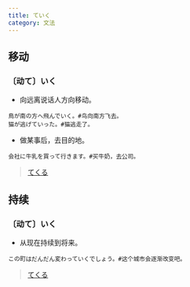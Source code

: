 ```yaml
---
title: ていく
category: 文法
---
```


## 移动

### 〔动て〕いく

- 向远离说话人方向移动。

```example
鳥が南の方へ飛んでいく。#鸟向南方飞去。
猫が逃げていった。#猫逃走了。
```

- 做某事后，去目的地。

```example
会社に牛乳を買って行きます。#买牛奶，去公司。
```

> [てくる](tekuru#移动)

## 持续

### 〔动て〕いく

- 从现在持续到将来。

```example
この町はだんだん変わっていくでしょう。#这个城市会逐渐改变吧。
```

> [てくる](tekuru#持续)
